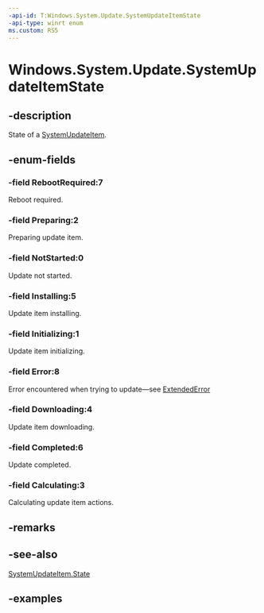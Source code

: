 ```yaml
---
-api-id: T:Windows.System.Update.SystemUpdateItemState
-api-type: winrt enum
ms.custom: RS5
---
```


<!-- Enumeration syntax.
public enum SystemUpdateItemState : int 
-->

# Windows.System.Update.SystemUpdateItemState

## -description
State of a [SystemUpdateItem](systemupdateitem.md).

## -enum-fields
### -field RebootRequired:7
Reboot required.

### -field Preparing:2
Preparing update item.

### -field NotStarted:0
Update not started.

### -field Installing:5
Update item installing.

### -field Initializing:1
Update item initializing.

### -field Error:8
Error encountered when trying to update&mdash;see [ExtendedError](systemupdateitem_extendederror.md)

### -field Downloading:4
Update item downloading.

### -field Completed:6
Update completed.

### -field Calculating:3
Calculating update item actions.

## -remarks

## -see-also
[SystemUpdateItem.State](systemupdateitem_state.md)

## -examples

